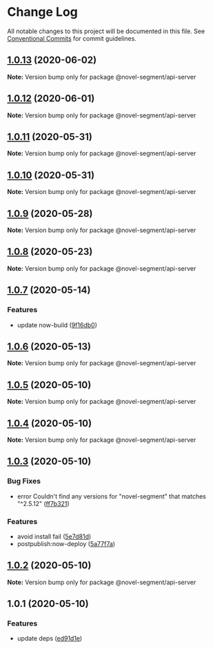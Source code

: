 # Change Log

All notable changes to this project will be documented in this file.
See [Conventional Commits](https://conventionalcommits.org) for commit guidelines.

## [1.0.13](https://github.com/bluelovers/ws-segment/compare/@novel-segment/api-server@1.0.12...@novel-segment/api-server@1.0.13) (2020-06-02)

**Note:** Version bump only for package @novel-segment/api-server





## [1.0.12](https://github.com/bluelovers/ws-segment/compare/@novel-segment/api-server@1.0.11...@novel-segment/api-server@1.0.12) (2020-06-01)

**Note:** Version bump only for package @novel-segment/api-server





## [1.0.11](https://github.com/bluelovers/ws-segment/compare/@novel-segment/api-server@1.0.10...@novel-segment/api-server@1.0.11) (2020-05-31)

**Note:** Version bump only for package @novel-segment/api-server





## [1.0.10](https://github.com/bluelovers/ws-segment/compare/@novel-segment/api-server@1.0.9...@novel-segment/api-server@1.0.10) (2020-05-31)

**Note:** Version bump only for package @novel-segment/api-server





## [1.0.9](https://github.com/bluelovers/ws-segment/compare/@novel-segment/api-server@1.0.8...@novel-segment/api-server@1.0.9) (2020-05-28)

**Note:** Version bump only for package @novel-segment/api-server





## [1.0.8](https://github.com/bluelovers/ws-segment/compare/@novel-segment/api-server@1.0.7...@novel-segment/api-server@1.0.8) (2020-05-23)

**Note:** Version bump only for package @novel-segment/api-server





## [1.0.7](https://github.com/bluelovers/ws-segment/compare/@novel-segment/api-server@1.0.6...@novel-segment/api-server@1.0.7) (2020-05-14)


### Features

* update now-build ([9f16db0](https://github.com/bluelovers/ws-segment/commit/9f16db097f5dd3a1b7e64eefb424fc98a427c307))





## [1.0.6](https://github.com/bluelovers/ws-segment/compare/@novel-segment/api-server@1.0.5...@novel-segment/api-server@1.0.6) (2020-05-13)

**Note:** Version bump only for package @novel-segment/api-server





## [1.0.5](https://github.com/bluelovers/ws-segment/compare/@novel-segment/api-server@1.0.4...@novel-segment/api-server@1.0.5) (2020-05-10)

**Note:** Version bump only for package @novel-segment/api-server





## [1.0.4](https://github.com/bluelovers/ws-segment/compare/@novel-segment/api-server@1.0.3...@novel-segment/api-server@1.0.4) (2020-05-10)

**Note:** Version bump only for package @novel-segment/api-server





## [1.0.3](https://github.com/bluelovers/ws-segment/compare/@novel-segment/api-server@1.0.2...@novel-segment/api-server@1.0.3) (2020-05-10)


### Bug Fixes

* error Couldn't find any versions for "novel-segment" that matches "^2.5.12" ([ff7b321](https://github.com/bluelovers/ws-segment/commit/ff7b32160ad35164efc18d3c928a3832aa9fd7a7))


### Features

* avoid install fail ([5e7d81d](https://github.com/bluelovers/ws-segment/commit/5e7d81dcb37b7ab1d74ee1f24580ea3bf6e5662f))
* postpublish:now-deploy ([5a77f7a](https://github.com/bluelovers/ws-segment/commit/5a77f7adea2fc32d42e31e2e1fb22bda3a5a3b44))





## [1.0.2](https://github.com/bluelovers/ws-segment/compare/@novel-segment/api-server@1.0.1...@novel-segment/api-server@1.0.2) (2020-05-10)

**Note:** Version bump only for package @novel-segment/api-server





## 1.0.1 (2020-05-10)


### Features

* update deps ([ed91d1e](https://github.com/bluelovers/ws-segment/commit/ed91d1e81b74370f81938cb163a3a6ccac39c3f2))
